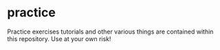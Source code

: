 # practice
Practice exercises tutorials and other various things are contained within this repository.
Use at your own risk!
